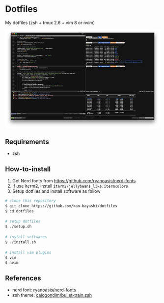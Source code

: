 # Dotfiles

My dotfiles (zsh + tmux 2.6 + vim 8 or nvim)

![](./sample/terminal.png)

## Requirements

- zsh

## How-to-install

1. Get Nerd fonts from <https://github.com/ryanoasis/nerd-fonts>
2. If use iterm2, install `iterm2/jellybeans_like.itermcolors`
3. Setup dotfiles and install software as follow

```bash
# clone this repository
$ git clone https://github.com/kan-bayashi/dotfiles
$ cd dotfiles

# setup dotfiles
$ ./setup.sh

# install softwares
$ ./install.sh

# install vim plugins
$ vim
$ nvim
```

## References

- nerd font: [ryanoasis/nerd-fonts](https://github.com/ryanoasis/nerd-fonts)
- zsh theme: [caiogondim/bullet-train.zsh](https://github.com/caiogondim/bullet-train.zsh)
